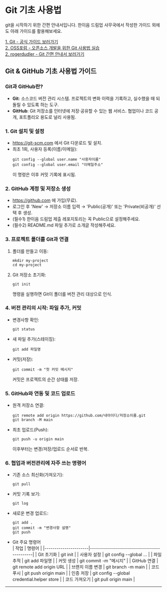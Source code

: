 # Git 기초 사용법
git을 시작하기 위한 간편 안내서입니다.
한이음 드림업 사무국에서 작성한 가이드 외에도 아래 가이드를 활용해보세요.

[1. Git - 공식 가이드 보러가기](https://git-scm.com/book/ko/v2) <br>
[2. OSS포럼 - 오픈소스 개발을 위한 Git 사용법 실습](https://www.slideshare.net/slideshow/git-71791911/71791911) <br>
[2. rogerdudler - Git 간편 안내서 보러가기](https://rogerdudler.github.io/git-guide/index.ko.html) <br>
## Git & GitHub 기초 사용법 가이드

### Git과 GitHub란?
- **Git**: 소스코드 버전 관리 시스템. 프로젝트의 변화 이력을 기록하고, 실수했을 때 되돌릴 수 있도록 하는 도구.
- **GitHub**: Git 저장소를 인터넷에 저장·공유할 수 있는 웹 서비스. 협업이나 코드 공개, 포트폴리오 용도로 널리 사용됨.

### 1. Git 설치 및 설정
- https://git-scm.com 에서 Git 다운로드 및 설치.
- 최초 1회, 사용자 등록(이름/이메일):
  ```
  git config --global user.name "사용자이름"
  git config --global user.email "이메일주소"
  ```
  이 명령은 이후 커밋 기록에 표시됨.

### 2. GitHub 계정 및 저장소 생성
- https://github.com 에 가입(무료).
- 로그인 후 'New' → 저장소 이름 입력 → 'Public(공개)' 또는 'Private(비공개)' 선택 후 생성.
- (필수1) 한이음 드림업 제출 레포지토리는 꼭 Public으로 설정해주세요.
- (필수2) README.md 파일 추가로 소개글 작성해주세요.

### 3. 프로젝트 폴더를 Git과 연결
1. 폴더를 만들고 이동:
   ```
   mkdir my-project
   cd my-project
   ```
2. Git 저장소 초기화:
   ```
   git init
   ```
   명령을 실행하면 Git이 폴더를 버전 관리 대상으로 인식.

### 4. 버전 관리의 시작: 파일 추가, 커밋
- 변경사항 확인:  
  ```
  git status
  ```
- 새 파일 추가(스테이징):
  ```
  git add 파일명
  ```
- 커밋(저장):
  ```
  git commit -m "첫 커밋 메시지"
  ```
  커밋은 프로젝트의 순간 상태를 저장.

### 5. GitHub와 연동 및 코드 업로드
- 원격 저장소 연결:
  ```
  git remote add origin https://github.com/내아이디/저장소이름.git
  git branch -M main
  ```
- 최초 업로드(Push):
  ```
  git push -u origin main
  ```
  이후부터는 변경/저장/업로드 순서로 반복.

### 6. 협업과 버전관리에 자주 쓰는 명령어
- 기존 소스 최신화(가져오기):
  ```
  git pull
  ```
- 커밋 기록 보기:
  ```
  git log
  ```
- 새로운 변경 업로드:
  ```
  git add .
  git commit -m "변경사항 설명"
  git push
  ```
  
- Git 주요 명령어</br>
| 작업                 | 명령어                                      |
|----------------------|---------------------------------------------|
| Git 초기화           | git init                                    |
| 사용자 설정          | git config --global ...                      |
| 파일 추적            | git add 파일명                               |
| 커밋 생성            | git commit -m "메시지"                      |
| GitHub 연결          | git remote add origin URL                    |
| 브랜치 이름 변경     | git branch -m main                           |
| 코드 푸시            | git push origin main                         |
| 인증 저장            | git config --global credential.helper store   |
| 코드 가져오기        | git pull origin main                         |


  

***

